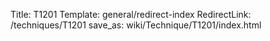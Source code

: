 Title: T1201
Template: general/redirect-index
RedirectLink: /techniques/T1201
save_as: wiki/Technique/T1201/index.html